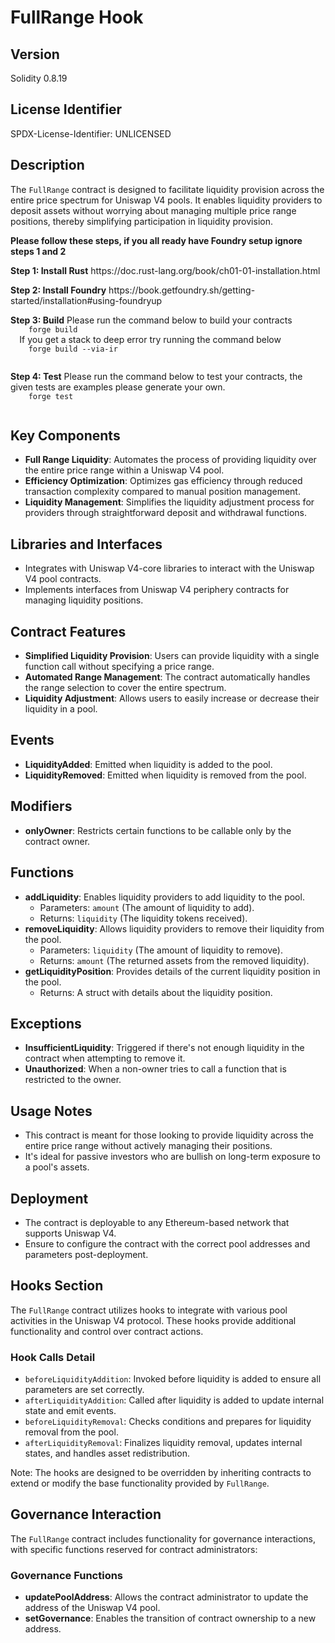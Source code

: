 # FullRange Hook

## Version

Solidity 0.8.19

## License Identifier

SPDX-License-Identifier: UNLICENSED

## Description

The `FullRange` contract is designed to facilitate liquidity provision across the entire price spectrum for Uniswap V4 pools. It enables liquidity providers to deposit assets without worrying about managing multiple price range positions, thereby simplifying participation in liquidity provision.

<p>
  <strong>Please follow these steps, if you all ready have Foundry setup ignore steps 1 and 2</strong>
</p>

<p>
  <strong> Step 1: Install Rust</strong>
  https://doc.rust-lang.org/book/ch01-01-installation.html
</p>

<p>
  <strong> Step 2: Install Foundry</strong>
  https://book.getfoundry.sh/getting-started/installation#using-foundryup
</p>

<p>
  <strong> Step 3: Build</strong>
  Please run the command below to build your contracts
  <code>
    forge build
  </code>
  If you get a stack to deep error try running the command below
  <code>
    forge build --via-ir 
  </code> 
</p>

<p>
  <strong> Step 4: Test</strong>
  Please run the command below to test your contracts, the given tests are examples please generate your own.
  <code>
    forge test
  </code>
</p>

## Key Components

- **Full Range Liquidity**: Automates the process of providing liquidity over the entire price range within a Uniswap V4 pool.
- **Efficiency Optimization**: Optimizes gas efficiency through reduced transaction complexity compared to manual position management.
- **Liquidity Management**: Simplifies the liquidity adjustment process for providers through straightforward deposit and withdrawal functions.

## Libraries and Interfaces

- Integrates with Uniswap V4-core libraries to interact with the Uniswap V4 pool contracts.
- Implements interfaces from Uniswap V4 periphery contracts for managing liquidity positions.

## Contract Features

- **Simplified Liquidity Provision**: Users can provide liquidity with a single function call without specifying a price range.
- **Automated Range Management**: The contract automatically handles the range selection to cover the entire spectrum.
- **Liquidity Adjustment**: Allows users to easily increase or decrease their liquidity in a pool.

## Events

- **LiquidityAdded**: Emitted when liquidity is added to the pool.
- **LiquidityRemoved**: Emitted when liquidity is removed from the pool.

## Modifiers

- **onlyOwner**: Restricts certain functions to be callable only by the contract owner.

## Functions

- **addLiquidity**: Enables liquidity providers to add liquidity to the pool.
  - Parameters: `amount` (The amount of liquidity to add).
  - Returns: `liquidity` (The liquidity tokens received).
- **removeLiquidity**: Allows liquidity providers to remove their liquidity from the pool.
  - Parameters: `liquidity` (The amount of liquidity to remove).
  - Returns: `amount` (The returned assets from the removed liquidity).
- **getLiquidityPosition**: Provides details of the current liquidity position in the pool.
  - Returns: A struct with details about the liquidity position.

## Exceptions

- **InsufficientLiquidity**: Triggered if there's not enough liquidity in the contract when attempting to remove it.
- **Unauthorized**: When a non-owner tries to call a function that is restricted to the owner.

## Usage Notes

- This contract is meant for those looking to provide liquidity across the entire price range without actively managing their positions.
- It's ideal for passive investors who are bullish on long-term exposure to a pool's assets.

## Deployment

- The contract is deployable to any Ethereum-based network that supports Uniswap V4.
- Ensure to configure the contract with the correct pool addresses and parameters post-deployment.

## Hooks Section

The `FullRange` contract utilizes hooks to integrate with various pool activities in the Uniswap V4 protocol. These hooks provide additional functionality and control over contract actions.

### Hook Calls Detail

- `beforeLiquidityAddition`: Invoked before liquidity is added to ensure all parameters are set correctly.
- `afterLiquidityAddition`: Called after liquidity is added to update internal state and emit events.
- `beforeLiquidityRemoval`: Checks conditions and prepares for liquidity removal from the pool.
- `afterLiquidityRemoval`: Finalizes liquidity removal, updates internal states, and handles asset redistribution.

Note: The hooks are designed to be overridden by inheriting contracts to extend or modify the base functionality provided by `FullRange`.

## Governance Interaction

The `FullRange` contract includes functionality for governance interactions, with specific functions reserved for contract administrators:

### Governance Functions

- **updatePoolAddress**: Allows the contract administrator to update the address of the Uniswap V4 pool.
- **setGovernance**: Enables the transition of contract ownership to a new address.
